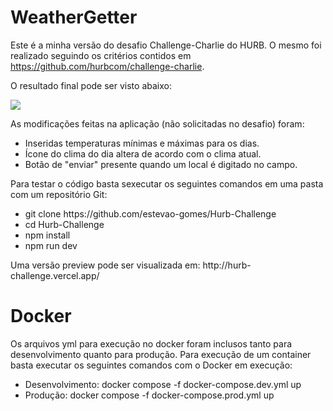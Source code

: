 <h1>WeatherGetter</h1>

Este é a minha versão do desafio Challenge-Charlie do HURB. 
O mesmo foi realizado seguindo os critérios contidos em https://github.com/hurbcom/challenge-charlie.

<p>O resultado final pode ser visto abaixo:</p>
<img src="https://i.imgur.com/59DOcvk.png"/>

<p>As modificações feitas na aplicação (não solicitadas no desafio) foram:</p>
<ul>
    <li>Inseridas temperaturas mínimas e máximas para os dias.</li>
    <li>Ícone do clima do dia altera de acordo com o clima atual.</li>
    <li>Botão de "enviar" presente quando um local é digitado no campo.</li>
</ul>

<p>Para testar o código basta sexecutar os seguintes comandos em uma pasta com um repositório Git:</p>

<ul>
    <li>git clone https://github.com/estevao-gomes/Hurb-Challenge</li>
    <li>cd Hurb-Challenge</li>
    <li>npm install</li>
    <li>npm run dev</li>
</ul>

<p>Uma versão preview pode ser visualizada em: http://hurb-challenge.vercel.app/<p>

<h1>Docker</h1>
<p>Os arquivos yml para execução no docker foram inclusos tanto para desenvolvimento quanto para produção. Para execução de um container basta executar os seguintes comandos com o Docker em execução:</p>

<ul>
    <li>Desenvolvimento: docker compose -f docker-compose.dev.yml up</li>
    <li>Produção: docker compose -f docker-compose.prod.yml up</li>
</ul>

    

